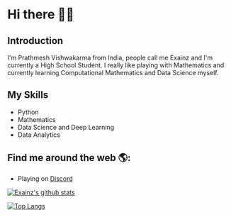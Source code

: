 # Hi there 👋🏻

## Introduction
I'm Prathmesh Vishwakarma from India, people call me Exainz and I'm currently a High School Student. I really like playing with Mathematics and currently learning Computational Mathematics and Data Science myself.

## My Skills
- Python
- Mathematics
- Data Science and Deep Learning
- Data Analytics

## Find me around the web 🌎:
- Playing on <a href="https://discord.com/users/761976845200785408">Discord</a>

[![Exainz's github stats](https://github-readme-stats.vercel.app/api?username=Exainz)](https://github.com/anuraghazra/github-readme-stats)

[![Top Langs](https://github-readme-stats.vercel.app/api/top-langs/?username=Exainz&layout=compact)](https://github.com/anuraghazra/github-readme-stats)
